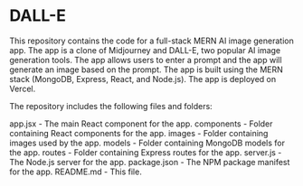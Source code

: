 # DALL-E

This repository contains the code for a full-stack MERN AI image generation app. The app is a clone of Midjourney and DALL-E, two popular AI image generation tools. The app allows users to enter a prompt and the app will generate an image based on the prompt. The app is built using the MERN stack (MongoDB, Express, React, and Node.js). The app is deployed on Vercel.

The repository includes the following files and folders:

app.jsx - The main React component for the app.
components - Folder containing React components for the app.
images - Folder containing images used by the app.
models - Folder containing MongoDB models for the app.
routes - Folder containing Express routes for the app.
server.js - The Node.js server for the app.
package.json - The NPM package manifest for the app.
README.md - This file.
